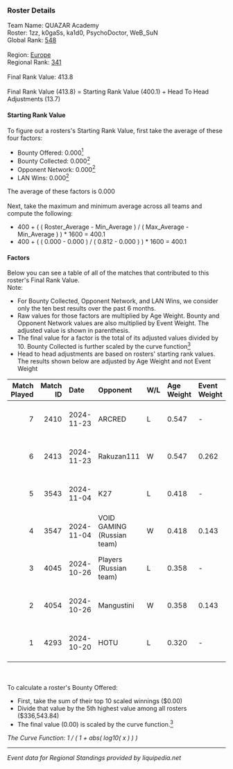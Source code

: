 ### Roster Details<br />
Team Name: QUAZAR Academy<br />
Roster: 1zz, k0gaSs, ka1d0, PsychoDoctor, WeB_SuN<br />
Global Rank: [548](../../standings_global_2025_03_01.md)<br />
<br />
Region: [Europe]( ../../standings_europe_2025_03_01.md)<br />
Regional Rank: [341]( ../../standings_europe_2025_03_01.md)<br />
<br />
Final Rank Value:  413.8<br />
<br />
Final Rank Value (413.8) = Starting Rank Value (400.1) + Head To Head Adjustments (13.7)<br />

#### Starting Rank Value<br />
To figure out a rosters's Starting Rank Value, first take the average of these four factors:<br />
- Bounty Offered: 0.000[<sup>1</sup>](#table2)
- Bounty Collected: 0.000[<sup>2</sup>](#table1)
- Opponent Network: 0.000[<sup>2</sup>](#table1)
- LAN Wins: 0.000[<sup>2</sup>](#table1)

The average of these factors is 0.000<br />
<br />
Next, take the maximum and minimum average across all teams and compute the following:<br />
- 400 + ( ( Roster_Average - Min_Average ) / ( Max_Average - Min_Average ) ) * 1600 = 400.1
- 400 + ( ( 0.000 - 0.000 ) / ( 0.812 - 0.000 ) ) * 1600 = 400.1


#### Factors<br />
Below you can see a table of all of the matches that contributed to this roster's Final Rank Value.<br />
Note:<br />

- For Bounty Collected, Opponent Network, and LAN Wins, we consider only the ten best results over the past 6 months.
- Raw values for those factors are multiplied by Age Weight. Bounty and Opponent Network values are also multiplied by Event Weight. The adjusted value is shown in parenthesis.
- The final value for a factor is the total of its adjusted values divided by 10. Bounty Collected is further scaled by the curve function[<sup>3</sup>](#curveFunction)
- Head to head adjustments are based on rosters' starting rank values. The results shown below are adjusted by Age Weight and not Event Weight
<span id="table1"></span><br />


| Match Played | Match ID | Date       | Opponent                   | W/L | Age Weight | Event Weight | Bounty Collected | Opponent Network | LAN Wins  | H2H Adj. | Roster                                    |
| -: | -: | :- | :- | :- | :- | :- | :- | :- | :- | -: | :- |
|            7 |     2410 | 2024-11-23 | ARCRED                     | L   | 0.547      | -            | -                | -                | -         |    -1.68 | 1zz, k0gaSs, ka1d0, PsychoDoctor, WeB_SuN |
|            6 |     2413 | 2024-11-23 | Rakuzan111                 | W   | 0.547      | 0.262        | 0.000 (0.000)    | 0.000 (0.000)    | 0 (0.000) |     8.33 | 1zz, k0gaSs, ka1d0, PsychoDoctor, WeB_SuN |
|            5 |     3543 | 2024-11-04 | K27                        | L   | 0.418      | -            | -                | -                | -         |    -0.83 | 1zz, k0gaSs, ka1d0, WeB_SuN, youka        |
|            4 |     3547 | 2024-11-04 | VOID GAMING (Russian team) | W   | 0.418      | 0.143        | 0.000 (0.000)    | 0.030 (0.002)    | 0 (0.000) |     7.66 | 1zz, k0gaSs, ka1d0, WeB_SuN, youka        |
|            3 |     4045 | 2024-10-26 | Players (Russian team)     | L   | 0.358      | -            | -                | -                | -         |    -3.92 | 1zz, k0gaSs, ka1d0, WeB_SuN, youka        |
|            2 |     4054 | 2024-10-26 | Mangustini                 | W   | 0.358      | 0.143        | 0.000 (0.000)    | 0.000 (0.000)    | 0 (0.000) |     5.63 | 1zz, k0gaSs, ka1d0, WeB_SuN, youka        |
|            1 |     4293 | 2024-10-20 | HOTU                       | L   | 0.320      | -            | -                | -                | -         |    -1.49 | 1zz, k0gaSs, ka1d0, WeB_SuN, youka        |

<br />
<span id="table2"></span><br />
To calculate a roster's Bounty Offered:<br />

- First, take the sum of their top 10 scaled winnings ($0.00)
- Divide that value by the 5th highest value among all rosters ($336,543.84)
- The final value (0.00) is scaled by the curve function.[<sup>3</sup>](#curveFunction)

<span id="curveFunction"></span>_The Curve Function: 1 / ( 1 + abs( log10( x ) ) )_<br />

---
_Event data for Regional Standings provided by liquipedia.net_<br />
